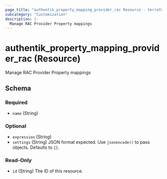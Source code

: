 ```yaml
---
page_title: "authentik_property_mapping_provider_rac Resource - terraform-provider-authentik"
subcategory: "Customization"
description: |-
  Manage RAC Provider Property mappings
---
```


# authentik_property_mapping_provider_rac (Resource)

Manage RAC Provider Property mappings



<!-- schema generated by tfplugindocs -->
## Schema

### Required

- `name` (String)

### Optional

- `expression` (String)
- `settings` (String) JSON format expected. Use `jsonencode()` to pass objects. Defaults to `{}`.

### Read-Only

- `id` (String) The ID of this resource.
